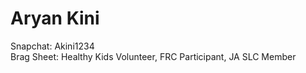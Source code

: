 # Aryan Kini
Snapchat: Akini1234
<br>
Brag Sheet: Healthy Kids Volunteer, FRC Participant, JA SLC Member
